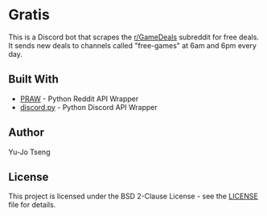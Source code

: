 # Gratis

This is a Discord bot that scrapes the [r/GameDeals](https://www.reddit.com/r/GameDeals/) subreddit for free deals. It sends new deals to channels called "free-games" at 6am and 6pm every day.

## Built With

* [PRAW](https://github.com/praw-dev/praw) - Python Reddit API Wrapper
* [discord.py](https://github.com/Rapptz/discord.py) - Python Discord API Wrapper

## Author

Yu-Jo Tseng

## License

This project is licensed under the BSD 2-Clause License - see the [LICENSE](LICENSE) file for details.

